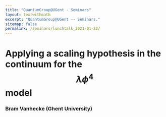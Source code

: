 ```yaml
---
title: "QuantumGroup@UGent - Seminars"
layout: textwithmath
excerpt: "QuantumGroup@UGent -- Seminars."
sitemap: false
permalink: /seminars/lunchtalk_2021-01-22/
---
```


# Applying a scaling hypothesis in the continuum for the $$\lambda \phi^4$$ model
### Bram Vanhecke (Ghent University)
